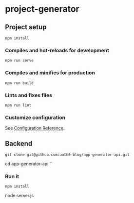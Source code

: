 # project-generator

## Project setup
```
npm install
```

### Compiles and hot-reloads for development
```
npm run serve
```

### Compiles and minifies for production
```
npm run build
```

### Lints and fixes files
```
npm run lint
```

### Customize configuration
See [Configuration Reference](https://cli.vuejs.org/config/).



## Backend
```
git clone git@github.com:auth0-blog/app-generator-api.git
```
cd app-generator-api
``

### Run it
```
npm install
```
node server.js
```